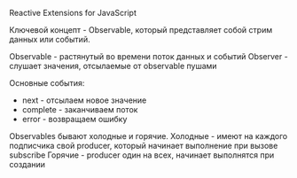 Reactive Extensions for JavaScript

Ключевой концепт - Observable, который представляет собой стрим данных или событий.

Observable - растянутый во времени поток данных и событий
Observer - слушает значения, отсылаемые от observable пушами

Основные события:
- next - отсылаем новое значение
- complete - заканчиваем поток
- error - возвращаем ошибку


Observables бывают холодные и горячие.
Холодные - имеют на каждого подписчика свой producer, который начинает выполнение при вызове subscribe
Горячие - producer один на всех, начинает выполнятся при создании

